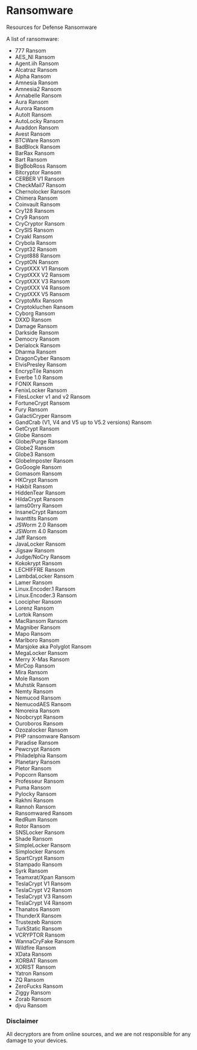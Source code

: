 # Ransomware
Resources for Defense Ransomware 

A list of ransomware:

- 777 Ransom
- AES_NI Ransom
- Agent.iih Ransom
- Alcatraz Ransom
- Alpha Ransom
- Amnesia Ransom
- Amnesia2 Ransom
- Annabelle Ransom
- Aura Ransom
- Aurora Ransom
- AutoIt Ransom
- AutoLocky Ransom
- Avaddon Ransom
- Avest Ransom
- BTCWare Ransom
- BadBlock Ransom
- BarRax Ransom
- Bart Ransom
- BigBobRoss Ransom
- Bitcryptor Ransom
- CERBER V1 Ransom
- CheckMail7 Ransom
- Chernolocker Ransom
- Chimera Ransom
- Coinvault Ransom
- Cry128 Ransom
- Cry9 Ransom
- CryCryptor Ransom
- CrySIS Ransom
- Cryakl Ransom
- Crybola Ransom
- Crypt32 Ransom
- Crypt888 Ransom
- CryptON Ransom
- CryptXXX V1 Ransom
- CryptXXX V2 Ransom
- CryptXXX V3 Ransom
- CryptXXX V4 Ransom
- CryptXXX V5 Ransom
- CryptoMix Ransom
- Cryptokluchen Ransom
- Cyborg Ransom
- DXXD Ransom
- Damage Ransom
- Darkside Ransom
- Democry Ransom
- Derialock Ransom
- Dharma Ransom
- DragonCyber Ransom
- ElvisPresley Ransom
- EncrypTile Ransom
- Everbe 1.0 Ransom
- FONIX Ransom
- FenixLocker Ransom
- FilesLocker v1 and v2 Ransom
- FortuneCrypt Ransom
- Fury Ransom
- GalactiCryper Ransom
- GandCrab (V1, V4 and V5 up to V5.2 versions) Ransom
- GetCrypt Ransom
- Globe Ransom
- Globe/Purge Ransom
- Globe2 Ransom
- Globe3 Ransom
- GlobeImposter Ransom
- GoGoogle Ransom
- Gomasom Ransom
- HKCrypt Ransom
- Hakbit Ransom
- HiddenTear Ransom
- HildaCrypt Ransom
- Iams00rry Ransom
- InsaneCrypt Ransom
- Iwanttits Ransom
- JSWorm 2.0 Ransom
- JSWorm 4.0 Ransom
- Jaff Ransom
- JavaLocker Ransom
- Jigsaw Ransom
- Judge/NoCry Ransom
- Kokokrypt Ransom
- LECHIFFRE Ransom
- LambdaLocker Ransom
- Lamer Ransom
- Linux.Encoder.1 Ransom
- Linux.Encoder.3 Ransom
- Loocipher Ransom
- Lorenz Ransom
- Lortok Ransom
- MacRansom Ransom
- Magniber Ransom
- Mapo Ransom
- Marlboro Ransom
- Marsjoke aka Polyglot Ransom
- MegaLocker Ransom
- Merry X-Mas Ransom
- MirCop Ransom
- Mira Ransom
- Mole Ransom
- Muhstik Ransom
- Nemty Ransom
- Nemucod Ransom
- NemucodAES Ransom
- Nmoreira Ransom
- Noobcrypt Ransom
- Ouroboros Ransom
- Ozozalocker Ransom
- PHP ransomware Ransom
- Paradise Ransom
- Pewcrypt Ransom
- Philadelphia Ransom
- Planetary Ransom
- Pletor Ransom
- Popcorn Ransom
- Professeur Ransom
- Puma Ransom
- Pylocky Ransom
- Rakhni Ransom
- Rannoh Ransom
- Ransomwared Ransom
- RedRum Ransom
- Rotor Ransom
- SNSLocker Ransom
- Shade Ransom
- SimpleLocker Ransom
- Simplocker Ransom
- SpartCrypt Ransom
- Stampado Ransom
- Syrk Ransom
- Teamxrat/Xpan Ransom
- TeslaCrypt V1 Ransom
- TeslaCrypt V2 Ransom
- TeslaCrypt V3 Ransom
- TeslaCrypt V4 Ransom
- Thanatos Ransom
- ThunderX Ransom
- Trustezeb Ransom
- TurkStatic Ransom
- VCRYPTOR Ransom
- WannaCryFake Ransom
- Wildfire Ransom
- XData Ransom
- XORBAT Ransom
- XORIST Ransom
- Yatron Ransom
- ZQ Ransom
- ZeroFucks Ransom
- Ziggy Ransom
- Zorab Ransom
- djvu Ransom

### Disclaimer
All decryptors are from online sources, and we are not responsible for any damage to your devices. 